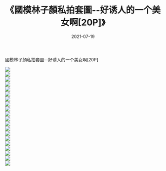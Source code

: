 ﻿---
layout: post
title:  《國模林子顏私拍套圖--好诱人的一个美女啊[20P]》
date:   2021-07-19
img: http://imgx.orgx.ga/漏D/2021/國模林子顏私拍套圖--好诱人的一个美女啊[20P]/000.jpg
categories: [美女, 清纯, 唯美]
---

國模林子顏私拍套圖--好诱人的一个美女啊[20P]

  ![](http://imgx.orgx.ga/漏D/2021/國模林子顏私拍套圖--好诱人的一个美女啊[20P]/001.jpg) <br> ![](http://imgx.orgx.ga/漏D/2021/國模林子顏私拍套圖--好诱人的一个美女啊[20P]/002.jpg) <br> ![](http://imgx.orgx.ga/漏D/2021/國模林子顏私拍套圖--好诱人的一个美女啊[20P]/003.jpg) <br> ![](http://imgx.orgx.ga/漏D/2021/國模林子顏私拍套圖--好诱人的一个美女啊[20P]/004.jpg) <br> ![](http://imgx.orgx.ga/漏D/2021/國模林子顏私拍套圖--好诱人的一个美女啊[20P]/005.jpg) <br> ![](http://imgx.orgx.ga/漏D/2021/國模林子顏私拍套圖--好诱人的一个美女啊[20P]/006.jpg) <br> ![](http://imgx.orgx.ga/漏D/2021/國模林子顏私拍套圖--好诱人的一个美女啊[20P]/007.jpg) <br> ![](http://imgx.orgx.ga/漏D/2021/國模林子顏私拍套圖--好诱人的一个美女啊[20P]/008.jpg) <br> ![](http://imgx.orgx.ga/漏D/2021/國模林子顏私拍套圖--好诱人的一个美女啊[20P]/009.jpg) <br> ![](http://imgx.orgx.ga/漏D/2021/國模林子顏私拍套圖--好诱人的一个美女啊[20P]/010.jpg) <br> ![](http://imgx.orgx.ga/漏D/2021/國模林子顏私拍套圖--好诱人的一个美女啊[20P]/011.jpg) <br> ![](http://imgx.orgx.ga/漏D/2021/國模林子顏私拍套圖--好诱人的一个美女啊[20P]/012.jpg) <br> ![](http://imgx.orgx.ga/漏D/2021/國模林子顏私拍套圖--好诱人的一个美女啊[20P]/013.jpg) <br> ![](http://imgx.orgx.ga/漏D/2021/國模林子顏私拍套圖--好诱人的一个美女啊[20P]/014.jpg) <br> ![](http://imgx.orgx.ga/漏D/2021/國模林子顏私拍套圖--好诱人的一个美女啊[20P]/015.jpg) <br> ![](http://imgx.orgx.ga/漏D/2021/國模林子顏私拍套圖--好诱人的一个美女啊[20P]/016.jpg) <br> ![](http://imgx.orgx.ga/漏D/2021/國模林子顏私拍套圖--好诱人的一个美女啊[20P]/017.jpg) <br> ![](http://imgx.orgx.ga/漏D/2021/國模林子顏私拍套圖--好诱人的一个美女啊[20P]/018.jpg) <br> ![](http://imgx.orgx.ga/漏D/2021/國模林子顏私拍套圖--好诱人的一个美女啊[20P]/019.jpg) <br> ![](http://imgx.orgx.ga/漏D/2021/國模林子顏私拍套圖--好诱人的一个美女啊[20P]/020.jpg) <br>